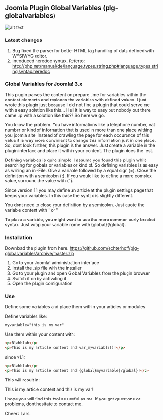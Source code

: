 ## Joomla Plugin Global Variables (plg-globalvariables)

![alt text][logo]

### Latest changes
 1. Bug fixed the parser for better HTML tag handling of data defined with WYSIWYG editor.
 2. Introduced heredoc syntax. Referto: http://php.net/manual/de/language.types.string.php#language.types.string.syntax.heredoc

### Global Variables for Joomla! 3.x
This plugin parses the content on prepare time for variables within the content elements and replaces the variables with defined values. I just wrote this plugin just because I did not find a plugin that could serve me with a easy solution like this... Hell it is way to easy but nobody out there came up with a solution like this?? So here we go.

You know the problem. You have informations like a telephone number, vat number or kind of information that is used in more than one place withing you joomla site. Instead of crawling the page for each occurance of this value it is way more convinient to change this information just in one place. So, dont look further, this plugin is the answer. Just create a variable in the plugin interface and place it within your content. The plugin does the rest.

Defining variables is quite simple. I assume you found this plugin while searching for globals or variables or kind of. So defining variables is as easy as writing an ini-File. Give a variable followed by a equal sign (=). Close the definition with a semicolon (;). If you would like to define a more complex value, surround the value with (").

Since version 1.1 you may define an article at the plugin settings page that keeps your variables. In this case the syntax is slightly different.

You dont need to close your definition by a semicolon. Just quote the variable content with ' or "

To place a variable, you might want to use the more common curly bracket syntax. Just wrap your variable name with {global}{/global}.

### Installation

Download the plugin from here. https://github.com/echterhoff/plg-globalvariables/archive/master.zip
 1. Go to your Joomla! administration interface
 2. Install the .zip file with the installer
 3. Go to your plugin and open Global Variables from the plugin browser
 4. Switch it on by activating it.
 5. Open the plugin configuration

### Use

Define some variables and place them within your articles or modules

Define variables like:

```
myvariable="this is my var"
```

Use them within your content with:

```html
<p>Blahblah</p>
<p>This is my article content and var_myvariable()!</p>
```

since v1.1:

```html
<p>Blahblah</p>
<p>This is my article content and {global}myvariable{/global}!</p>
```

This will result in:

This is my article content and this is my var!

I hope you will find this tool as useful as me. If you got questions or problems, dont hesitate to contact me.

Cheers Lars


[logo]: https://raw.githubusercontent.com/echterhoff/plg-globalvariables/assets/icon.png "Joomla! Plugin - Global Variables"
